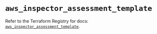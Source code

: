 # `aws_inspector_assessment_template`

Refer to the Terraform Registry for docs: [`aws_inspector_assessment_template`](https://registry.terraform.io/providers/hashicorp/aws/6.0.0/docs/resources/inspector_assessment_template).
